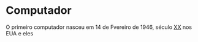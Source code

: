 # Computador

O primeiro computador nasceu em 14 de Fvereiro de 1946, século [XX](../../Sec/Acontecimentos%20Dos%20Séculos/acontecimentos%20do%20%2020-XX.md) nos EUA e eles 
